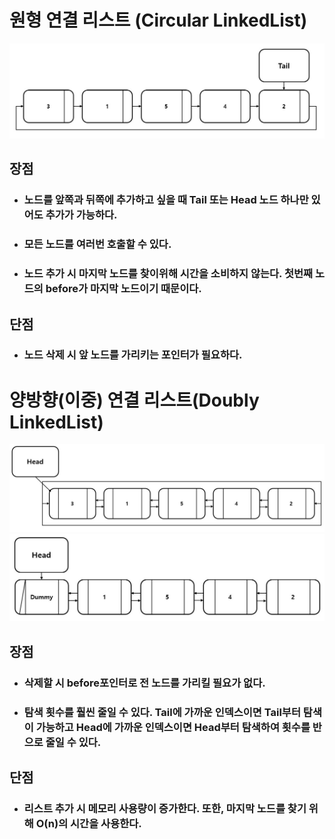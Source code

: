 원형 연결 리스트 (Circular LinkedList)
=====================================
 <center><img src = "./img/CircularLinkedListmodel.JPG"></center>

 ## 장점

 - ### 노드를 앞쪽과 뒤쪽에 추가하고 싶을 때 Tail 또는 Head 노드 하나만 있어도 추가가 가능하다.
 - ### 모든 노드를 여러번 호출할 수 있다.
 - ### 노드 추가 시 마지막 노드를 찾이위해 시간을 소비하지 않는다. 첫번째 노드의 before가 마지막 노드이기 때문이다.

 ## 단점
 - ### 노드 삭제 시 앞 노드를 가리키는 포인터가 필요하다.


 양방향(이중) 연결 리스트(Doubly LinkedList)
 ===========================================
 <center><img src = "./img/DoublyLinkedListmodel1.JPG"></center>
 <center><img src = "./img/DoublyLinkedListmodel2.JPG"></center>

 ## 장점

 - ### 삭제할 시 before포인터로 전 노드를 가리킬 필요가 없다.
 - ### 탐색 횟수를 훨씬 줄일 수 있다. Tail에 가까운 인덱스이면 Tail부터 탐색이 가능하고 Head에 가까운 인덱스이면 Head부터 탐색하여 횟수를 반으로 줄일 수 있다.

 ## 단점

 - ### 리스트 추가 시 메모리 사용량이 증가한다. 또한, 마지막 노드를 찾기 위해 O(n)의 시간을 사용한다.